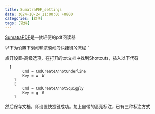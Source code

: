 ```yaml
---
title: SumatraPDF_settings
date: 2024-10-24 11:00:00 +0800
categories: [软件]
tags: [软件]
---
```


[SumatraPDF](https://www.sumatrapdfreader.org/free-pdf-reader)是一款轻便的pdf阅读器

以下为设置下划线和波浪线的快捷键的流程：

点开设置-高级选项，在打开的txt文档中找到Shortcuts，插入以下代码
```
  [
		Cmd = CmdCreateAnnotUnderline
		Key = w, W
	]
	[
		Cmd = CmdCreateAnnotSquiggly
		Key = g, G
	]
```
然后保存文档，即设置快捷键成功。加上自带的高亮标注，已有三种标注方式
